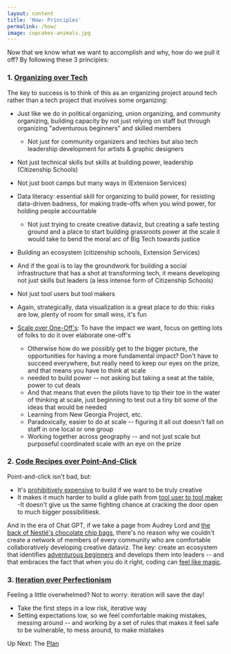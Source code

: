 ```yaml
---
layout: content
title: 'How: Principles'
permalink: /how/
image: cupcakes-animals.jpg
---
```



Now that we know what we want to accomplish and why, how do we pull it off? By following these 3 principles:

### 1. [Organizing over Tech](/pages/how/organizing/organizing.html)

The key to success is to think of this as an organizing project around tech rather than a tech project that involves some organizing:
- Just like we do in political organizing, union organizing, and community organizing, building capacity by not just relying on staff but through organizing "adventurous beginners" and skilled members
  - Not just for community organizers and techies but also tech leadership development for artists & graphic designers
- Not just technical skills but skills at building power, leadership (Citizenship Schools)
- Not just boot camps but many ways in (Extension Services)
- Data literacy: essential skill for organizing to build power, for resisting data-driven badness, for making trade-offs when you wind power, for holding people accountable
  - Not just trying to create creative dataviz, but creating a safe testing ground and a place to start building grassroots power at the scale it would take to bend the moral arc of Big Tech towards justice
- Building an ecosystem (citizenship schools, Extension Services)
- And if the goal is to lay the groundwork for building a social infrastructure that has a shot at transforming tech, it means developing not just skills but leaders (a less intense form of Citizenship Schools)
- Not just tool users but tool makers
- Again, strategically, data visualization is a great place to do this: risks are low, plenty of room for small wins, it's fun

- [Scale over One-Off's](/pages/how/scale/scale.html):  To have the impact we want, focus on getting lots of folks to do it over elaborate one-off's
  - Otherwise how do we possibly get to the bigger picture, the opportunities for having a more fundamental impact? Don't have to succeed everywhere, but really need to keep our eyes on the prize, and that means you have to think at scale
  - needed to build power -- not asking but taking a seat at the table, power to cut deals
  - And that means that even the pilots have to tip their toe in the water of thinking at scale, just beginning to test out a tiny bit some of the ideas that would be needed
  - Learning from New Georgia Project, etc.
  - Paradoxically, easier to do at scale -- figuring it all out doesn't fall on staff in one local or one group
  - Working together across geography -- and not just scale but purposeful coordinated scale with an eye on the prize


### 2. [Code Recipes over Point-And-Click](/pages/how/coding-writing/coding-writing.html)

Point-and-click isn't bad, but:
-  It's [prohibitively expensive]() to build if we want to be truly creative
- It makes it much harder to build a glide path from [tool user to tool maker]()
-It doesn't give us the same fighting chance at cracking the door open to much bigger possibilitiesk.

And in the era of Chat GPT, if we take a page from Audrey Lord and [the back of Nestlé's chocolate chip bags](), there's no reason why we couldn't create a network of members of every community who are comfortable collaboratively developing creative dataviz. The key: create an ecosystem that identifies [adventurous beginners]() and develops them into leaders -- and that embraces the fact that when you do it right, coding can [feel like magic]().

### 3. [Iteration over Perfectionism](/pages/how/iteration/iteration.html)

Feeling a little overwhelmed? Not to worry: iteration will save the day!
- Take the first steps in a low risk, iterative way
- Setting expectations low, so we feel comfortable making mistakes, messing around -- and working by a set of rules that makes it feel safe to be vulnerable, to mess around, to make mistakes


Up Next:  The [Plan](../plan/) 

